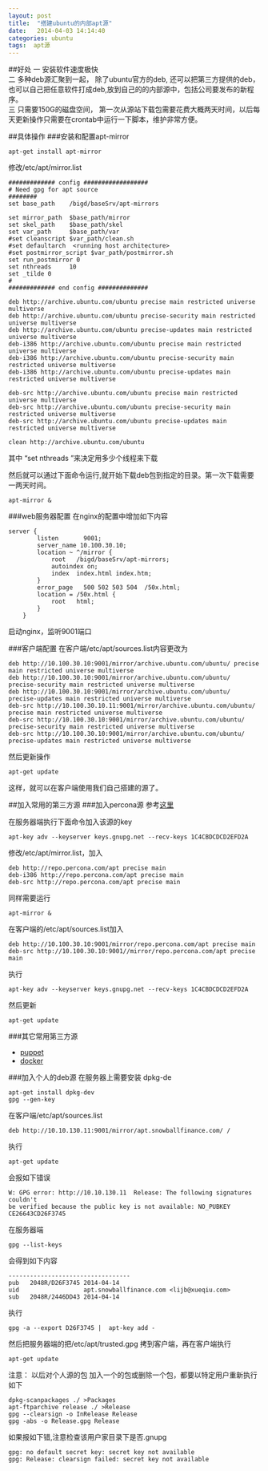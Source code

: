 ```yaml
---
layout: post
title:  "搭建ubuntu的内部apt源"
date:   2014-04-03 14:14:40
categories: ubuntu
tags:  apt源
---
```


##好处
一 安装软件速度极快<br> 
二 多种deb源汇聚到一起， 除了ubuntu官方的deb, 还可以把第三方提供的deb，也可以自己把任意软件打成deb,放到自己的的内部源中，包括公司要发布的新程序。<br> 
三 只需要150G的磁盘空间， 第一次从源站下载包需要花费大概两天时间，以后每天更新操作只需要在crontab中运行一下脚本，维护非常方便。<br> 

##具体操作
###安装和配置apt-mirror

```
apt-get install apt-mirror
```
修改/etc/apt/mirror.list

```
############# config ##################
# Need gpg for apt source
########
set base_path    /bigd/baseSrv/apt-mirrors

set mirror_path  $base_path/mirror
set skel_path    $base_path/skel
set var_path     $base_path/var
#set cleanscript $var_path/clean.sh
#set defaultarch  <running host architecture>
#set postmirror_script $var_path/postmirror.sh
set run_postmirror 0
set nthreads     10
set _tilde 0
#
############# end config ##############

deb http://archive.ubuntu.com/ubuntu precise main restricted universe multiverse
deb http://archive.ubuntu.com/ubuntu precise-security main restricted universe multiverse
deb http://archive.ubuntu.com/ubuntu precise-updates main restricted universe multiverse
deb-i386 http://archive.ubuntu.com/ubuntu precise main restricted universe multiverse
deb-i386 http://archive.ubuntu.com/ubuntu precise-security main restricted universe multiverse
deb-i386 http://archive.ubuntu.com/ubuntu precise-updates main restricted universe multiverse

deb-src http://archive.ubuntu.com/ubuntu precise main restricted universe multiverse
deb-src http://archive.ubuntu.com/ubuntu precise-security main restricted universe multiverse
deb-src http://archive.ubuntu.com/ubuntu precise-updates main restricted universe multiverse

clean http://archive.ubuntu.com/ubuntu
```
其中 “set nthreads ”来决定用多少个线程来下载

然后就可以通过下面命令运行,就开始下载deb包到指定的目录。第一次下载需要一两天时间。

```
apt-mirror &
```

###web服务器配置
在nginx的配置中增加如下内容

```
server {
        listen       9001;
        server_name 10.100.30.10;
        location ~ ^/mirror {
            root   /bigd/baseSrv/apt-mirrors;
            autoindex on;
            index  index.html index.htm;
        }
        error_page   500 502 503 504  /50x.html;
        location = /50x.html {
            root   html;
        }
    }
```
启动nginx，监听9001端口

###客户端配置
在客户端/etc/apt/sources.list内容更改为

```
deb http://10.100.30.10:9001/mirror/archive.ubuntu.com/ubuntu/ precise main restricted universe multiverse
deb http://10.100.30.10:9001/mirror/archive.ubuntu.com/ubuntu/ precise-security main restricted universe multiverse
deb http://10.100.30.10:9001/mirror/archive.ubuntu.com/ubuntu/ precise-updates main restricted universe multiverse
deb-src http://10.100.30.10.11:9001/mirror/archive.ubuntu.com/ubuntu/ precise main restricted universe multiverse
deb-src http://10.100.30.10:9001/mirror/archive.ubuntu.com/ubuntu/ precise-security main restricted universe multiverse
deb-src http://10.100.30.10:9001/mirror/archive.ubuntu.com/ubuntu/ precise-updates main restricted universe multiverse
```
然后更新操作

```
apt-get update
```
这样，就可以在客户端使用我们自己搭建的源了。


##加入常用的第三方源
###加入percona源
参考[这里](http://www.percona.com/doc/percona-xtrabackup/2.1/installation/apt_repo.html)

在服务器端执行下面命令加入该源的key
```
apt-key adv --keyserver keys.gnupg.net --recv-keys 1C4CBDCDCD2EFD2A
```
修改/etc/apt/mirror.list，加入

```
deb http://repo.percona.com/apt precise main
deb-i386 http://repo.percona.com/apt precise main
deb-src http://repo.percona.com/apt precise main
```
同样需要运行

```
apt-mirror &
```

在客户端的/etc/apt/sources.list加入

```
deb http://10.100.30.10:9001/mirror/repo.percona.com/apt precise main
deb-src http://10.100.30.10:9001//mirror/repo.percona.com/apt precise main
```
执行

```
apt-key adv --keyserver keys.gnupg.net --recv-keys 1C4CBDCDCD2EFD2A
```
然后更新

```
apt-get update
```

###其它常用第三方源
- [puppet](https://apt.puppetlabs.com/README.txt)
- [docker](http://docs.docker.io/en/latest/installation/ubuntulinux/)

###加入个人的deb源
在服务器上需要安装 dpkg-de

```
apt-get install dpkg-dev  
gpg --gen-key 
```
在客户端/etc/apt/sources.list

```
deb http://10.10.130.11:9001/mirror/apt.snowballfinance.com/ /
```
执行

```
apt-get update
```
会报如下错误

```
W: GPG error: http://10.10.130.11  Release: The following signatures couldn't
be verified because the public key is not available: NO_PUBKEY
CE26643CD26F3745
```
在服务器端

```
gpg --list-keys
```
会得到如下内容
```
----------------------------------
pub   2048R/D26F3745 2014-04-14
uid                  apt.snowballfinance.com <lijb@xueqiu.com>
sub   2048R/2446DD43 2014-04-14
```

执行

```
gpg -a --export D26F3745 |  apt-key add -  
```

然后把服务器端的把/etc/apt/trusted.gpg 拷到客户端，再在客户端执行

```
apt-get update
```

注意：
以后对个人源的包 加入一个的包或删除一个包，都要以特定用户重新执行如下

```
dpkg-scanpackages ./ >Packages
apt-ftparchive release ./ >Release
gpg --clearsign -o InRelease Release
gpg -abs -o Release.gpg Release
```
如果报如下错,注意检查该用户家目录下是否.gnupg

```
gpg: no default secret key: secret key not available
gpg: Release: clearsign failed: secret key not available
```